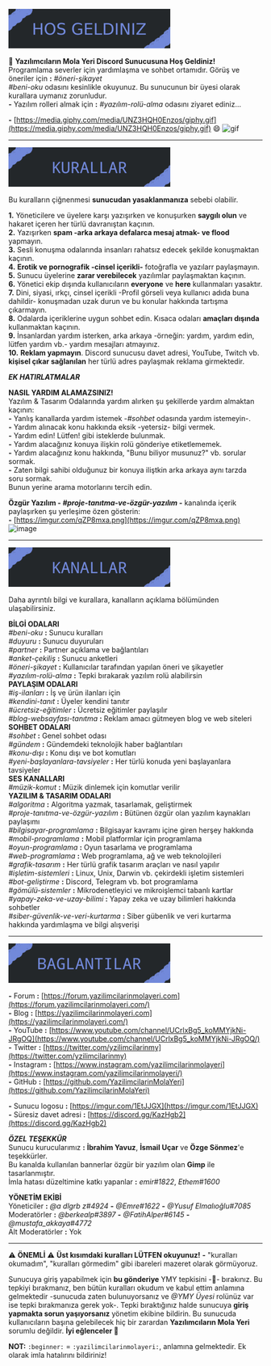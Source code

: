 ![hos-geldiniz.png](https://raw.githubusercontent.com/Yazilimcilarin-Mola-Yeri/beni-oku-kanali/master/banners/hos-geldiniz.png)

:beginner: **Yazılımcıların Mola Yeri Discord Sunucusuna Hoş Geldiniz!**<br/>
Programlama severler için yardımlaşma ve sohbet ortamıdır. Görüş ve öneriler için **:** *#öneri-şikayet*<br/>
*#beni-oku* odasını kesinlikle okuyunuz. Bu sunucunun bir üyesi olarak kurallara uymanız zorunludur.<br/>
**-** Yazılım rolleri almak için **:** *#yazılım-rolü-alma* odasını ziyaret ediniz...

**-** [https://media.giphy.com/media/UNZ3HQH0Enzos/giphy.gif](https://media.giphy.com/media/UNZ3HQH0Enzos/giphy.gif) :smile:
![gif](https://media.giphy.com/media/UNZ3HQH0Enzos/giphy.gif)

<hr>

![kurallar.png](https://raw.githubusercontent.com/Yazilimcilarin-Mola-Yeri/beni-oku-kanali/master/banners/kurallar.png)

Bu kuralların çiğnenmesi **sunucudan yasaklanmanıza** sebebi olabilir.<br/>

**1.** Yöneticilere ve üyelere  karşı yazışırken ve konuşurken **saygılı olun** ve hakaret içeren her türlü davranıştan kaçının.<br/>
**2.** Yazışırken __spam -arka arkaya defalarca mesaj atmak- ve flood__ yapmayın.<br/>
**3.** Sesli konuşma odalarında insanları rahatsız edecek şekilde konuşmaktan kaçının.<br/>
**4.** __Erotik ve pornografik -cinsel içerikli-__ fotoğrafla ve yazılarr paylaşmayın.<br/>
**5.** Sunucu üyelerine **zarar verebilecek** yazılımlar paylaşmaktan kaçının.<br/>
**6.** Yönetici ekip dışında kullanıcıların **everyone** ve **here** kullanmaları yasaktır.<br/>
**7.** Dini, siyasi, ırkçı, cinsel içerikli -Profil görseli veya kullanıcı adıda buna dahildir- konuşmadan uzak durun ve bu konular hakkında tartışma çıkarmayın.<br/>
**8.** Odalarda içeriklerine uygun sohbet edin. Kısaca odaları __amaçları dışında__ kullanmaktan kaçının.<br/>
**9.** İnsanlardan yardım isterken, arka arkaya -örneğin: yardım, yardım edin, lütfen yardım vb.- yardım mesajları atmayınız.<br/>
**10.** __Reklam yapmayın__. Discord sunucusu davet adresi, YouTube, Twitch vb. **kişisel çıkar sağlanılan** her türlü adres paylaşmak reklama girmektedir.<br/>

***EK HATIRLATMALAR***<br/>

**NASIL YARDIM __ALAMAZSINIZ__!**<br/>
  Yazılım & Tasarım Odalarında yardım alırken şu şekillerde yardım almaktan kaçının:<br/>
    **-** Yanlış kanallarda yardım istemek -*#sohbet* odasında yardım istemeyin-.<br/>
    **-** Yardım alınacak konu hakkında eksik -yetersiz- bilgi vermek.<br/>
    **-** Yardım edin! Lütfen! gibi isteklerde bulunmak.<br/>
    **-** Yardım alacağınız konuya ilişkin rolü gönderiye etiketlememek.<br/>
    **-** Yardım alacağınız konu hakkında, "Bunu biliyor musunuz?" vb. sorular sormak.<br/>
    **-** Zaten bilgi sahibi olduğunuz bir konuya iliştkin arka arkaya aynı tarzda soru sormak.<br/>
       Bunun yerine arama motorlarını tercih edin.<br/>

**Özgür Yazılım - *#proje-tanıtma-ve-özgür-yazılım*  -** kanalında içerik paylaşırken şu yerleşime özen gösterin:<br/>
**-** [https://imgur.com/qZP8mxa.png](https://imgur.com/qZP8mxa.png)<br>
![image](https://imgur.com/qZP8mxa.png)<br/>

<hr>

![kanallar.png](https://raw.githubusercontent.com/Yazilimcilarin-Mola-Yeri/beni-oku-kanali/master/banners/kanallar.png)

Daha ayrıntılı bilgi ve kurallara, kanalların açıklama bölümünden ulaşabilirsiniz.<br/>

**BİLGİ ODALARI**<br/>
  *#beni-oku* **:** Sunucu kuralları<br/>
  *#duyuru* **:** Sunucu duyuruları<br/>
  *#partner* **:** Partner açıklama ve bağlantıları<br/>
  *#anket-çekiliş* **:** Sunucu anketleri<br/>
  *#öneri-şikayet* **:** Kullanıcılar tarafından yapılan öneri ve şikayetler<br/>
  *#yazılım-rolü-alma* **:** Tepki bırakarak yazılım rolü alabilirsin<br/>
**PAYLAŞIM ODALARI**<br/>
  *#iş-ilanları* **:** İş ve ürün ilanları için<br/>
  *#kendini-tanıt* **:** Üyeler kendini tanıtır<br/>
  *#ücretsiz-eğitimler* **:** Ücretsiz eğitimler paylaşılır<br/>
  *#blog-websayfası-tanıtma* **:** Reklam amacı gütmeyen blog ve web siteleri<br/>
**SOHBET ODALARI**<br/>
  *#sohbet* **:** Genel sohbet odası<br/>
  *#gündem* **:** Gündemdeki teknolojik haber bağlantıları<br/>
  *#konu-dışı* **:** Konu dışı ve bot komutları<br/>
  *#yeni-başlayanlara-tavsiyeler* **:** Her türlü konuda yeni başlayanlara tavsiyeler<br/>
**SES KANALLARI**<br/>
  *#müzik-komut* **:** Müzik dinlemek için komutlar verilir<br/>
**YAZILIM & TASARIM ODALARI**<br/>
  *#algoritma* **:** Algoritma yazmak, tasarlamak, geliştirmek<br/>
  *#proje-tanıtma-ve-özgür-yazılım* **:** Bütünen özgür olan yazılım kaynakları paylaşımı<br/>
  *#bilgisayar-programlama* **:** Bilgisayar kavramı içine giren herşey hakkında<br/>
  *#mobil-programlama* **:** Mobil platformlar için programlama<br/>
  *#oyun-programlama* **:** Oyun tasarlama ve programlama<br/>
  *#web-programlama* **:** Web programlama, ağ ve web teknolojileri<br/>
  *#grafik-tasarım* **:** Her türlü grafik tasarım araçları ve nasıl yapılır<br/>
  *#işletim-sistemleri* **:** Linux, Unix, Darwin vb. çekirdekli işletim sistemleri<br/>
  *#bot-geliştirme* **:** Discord, Telegram vb. bot programlama<br/>
  *#gömülü-sistemler* **:** Mikrodenetleyici ve mikroişlemci tabanlı kartlar<br/>
  *#yapay-zeka-ve-uzay-bilimi* **:** Yapay zeka ve uzay bilimleri hakkında sohbetler<br/>
  *#siber-güvenlik-ve-veri-kurtarma* **:** Siber gübenlik ve veri kurtarma hakkında yardımlaşma ve bilgi alışverişi<br/>

<hr>

![baglantilar.png](https://raw.githubusercontent.com/Yazilimcilarin-Mola-Yeri/beni-oku-kanali/master/banners/baglantilar.png)

**-** Forum **:** [https://forum.yazilimcilarinmolayeri.com](https://forum.yazilimcilarinmolayeri.com/)<br>
**-** Blog **:** [https://yazilimcilarinmolayeri.com](https://yazilimcilarinmolayeri.com/)<br>
**-** YouTube **:** [https://www.youtube.com/channel/UCrlxBg5_koMMYjkNi-JRgOQ](https://www.youtube.com/channel/UCrlxBg5_koMMYjkNi-JRgOQ/)<br>
**-** Twitter **:** [https://twitter.com/yzilimcilarinmy](https://twitter.com/yzilimcilarinmy)<br>
**-** Instagram **:** [https://www.instagram.com/yazilimcilarinmolayeri](https://www.instagram.com/yazilimcilarinmolayeri/)<br>
**-** GitHub **:** [https://github.com/YazilimcilarinMolaYeri](https://github.com/YazilimcilarinMolaYeri)<br>

**-** Sunucu logosu **:** [https://imgur.com/1EtJJGX](https://imgur.com/1EtJJGX)<br>
**-** Süresiz davet adresi **:** [https://discord.gg/KazHgb2](https://discord.gg/KazHgb2)<br>

***ÖZEL TEŞEKKÜR***<br>
  Sunucu kurucularımız **:** __İbrahim Yavuz__, __İsmail Uçar__ ve __Özge Sönmez__'e teşekkürler.<br>
  Bu kanalda kullanılan bannerlar özgür bir yazılım olan **Gimp** ile tasarlanmıştır.<br>
  İmla hatası düzeltimine katkı yapanlar **:** *emir#1822*, *Ethem#1600*<br>

**YÖNETİM EKİBİ**<br>
  Yöneticiler **:** *@a dlgrb z#4924* **-** *@Emre#1622* **-** *@Yusuf Elmalıoğlu#7085*<br>
  Moderatörler **:** *@berkealp#3897* **-** *@FatihAlper#6145* **-** *@mustafa_akkaya#4772*<br>
  Alt Moderatörler **:** Yok<br>

<hr>

:warning: **ÖNEMLİ** :warning: **Üst kısımdaki kuralları __LÜTFEN__ okuyunuz!** **-** "kuralları okumadım", "kuralları görmedim" gibi ibareleri mazeret olarak görmüyoruz.

Sunucuya giriş yapabilmek için __bu gönderiye__ YMY tepkisini -:beginner:- bırakınız. Bu tepkiyi bırakmanız, ben bütün kuralları okudum ve kabul ettim anlamına gelmektedir -sunucuda zaten bulunuyorsanız ve *@YMY Üyesi* rolünüz var ise tepki bırakmanıza gerek yok-. Tepki bıraktığınız halde sunucuya __giriş yapmakta sorun yaşıyorsanız__ yönetim ekibine bildirin. Bu sunucuda kullanıcıların başına gelebilecek hiç bir zarardan **Yazılımcıların Mola Yeri** sorumlu değildir. **İyi eğlenceler :rocket:**

**NOT:** `:beginner:` = `:yazilimcilarinmolayeri:`, anlamına gelmektedir. Ek olarak imla hatalırını bildiriniz!
